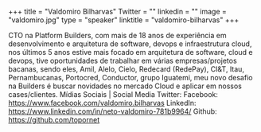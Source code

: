 +++ 
title = "Valdomiro Bilharvas" 
Twitter = "" 
linkedin = "" 
image = "valdomiro.jpg" 
type = "speaker" 
linktitle = "valdomiro-bilharvas" 
+++ 

CTO na Platform Builders, com mais de 18 anos de experiência em desenvolvimento e arquitetura de software, devops e infraestrutura cloud, nos últimos 5 anos estive mais focado em arquitetura de software, cloud e devops, tive oportunidades de trabalhar em várias empresas/projetos bacanas, sendo eles, Amil, Alelo, Cielo, Redecard (RedePay), CI&T, Itau, Pernambucanas, Portocred, Conductor, grupo Iguatemi, meu novo desafio na Builders é buscar novidades no mercado Cloud e aplicar em nossos cases/clientes.
Mídias Sociais | Social Media
Twitter:
Facebook: https://www.facebook.com/valdomiro.bilharvas 
LinkedIn: https://www.linkedin.com/in/neto-valdomiro-781b9964/ 
Github: https://github.com/topornet 
